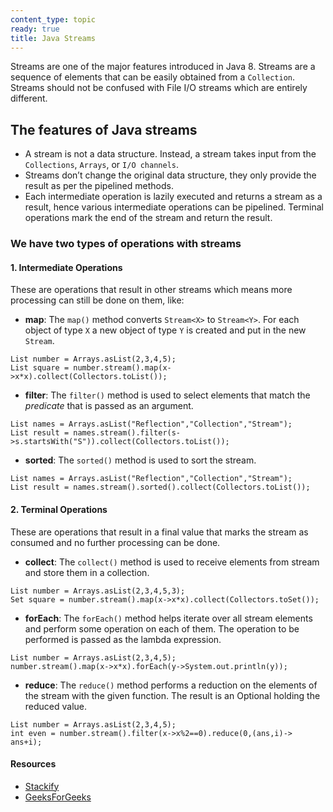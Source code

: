 ```yaml
---
content_type: topic
ready: true
title: Java Streams
---
```


Streams are one of the major features introduced in Java 8. Streams are a sequence of elements that can be easily obtained from a `Collection`. Streams should not be confused with File I/O streams which are entirely different.

## The features of Java streams

- A stream is not a data structure. Instead, a stream takes input from the `Collections`, `Arrays`, or `I/O channels`.
- Streams don’t change the original data structure, they only provide the result as per the pipelined methods.
- Each intermediate operation is lazily executed and returns a stream as a result, hence various intermediate operations can be pipelined. Terminal operations mark the end of the stream and return the result.

### We have two types of operations with streams

#### 1. Intermediate Operations

These are operations that result in other streams which means more processing can still be done on them, like:

- **map**: The `map()` method converts `Stream<X>` to `Stream<Y>`. For each object of type `X` a new object of type `Y` is created and put in the new `Stream`.

```
List number = Arrays.asList(2,3,4,5);
List square = number.stream().map(x->x*x).collect(Collectors.toList());
```

- **filter**: The `filter()` method is used to select elements that match the *predicate* that is passed as an argument.

```
List names = Arrays.asList("Reflection","Collection","Stream");
List result = names.stream().filter(s->s.startsWith("S")).collect(Collectors.toList());
```

- **sorted**: The `sorted()` method is used to sort the stream.

```
List names = Arrays.asList("Reflection","Collection","Stream");
List result = names.stream().sorted().collect(Collectors.toList());
```

#### 2. Terminal Operations

These are operations that result in a final value that marks the stream as consumed and no further processing can be done.

- **collect**: The `collect()` method is used to receive elements from stream and store them in a collection.

```
List number = Arrays.asList(2,3,4,5,3);
Set square = number.stream().map(x->x*x).collect(Collectors.toSet());
```

- **forEach**: The `forEach()` method helps iterate over all stream elements and perform some operation on each of them. The operation to be performed is passed as the lambda expression.

```
List number = Arrays.asList(2,3,4,5);
number.stream().map(x->x*x).forEach(y->System.out.println(y));
```

- **reduce**: The `reduce()` method performs a reduction on the elements of the stream with the given function. The result is an Optional holding the reduced value.

```
List number = Arrays.asList(2,3,4,5);
int even = number.stream().filter(x->x%2==0).reduce(0,(ans,i)-> ans+i);
```

#### Resources
- [Stackify](https://stackify.com/streams-guide-java-8/)
- [GeeksForGeeks](https://www.geeksforgeeks.org/stream-in-java/)
